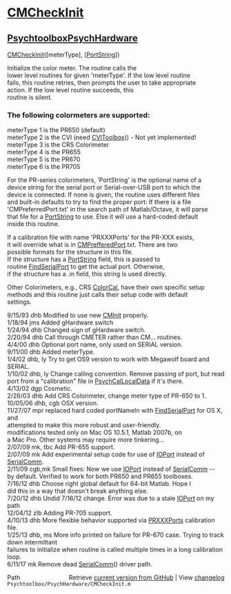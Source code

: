 # [CMCheckInit](CMCheckInit)
## [Psychtoolbox](Psychtoolbox)[PsychHardware](PsychHardware)

[CMCheckInit](CMCheckInit)([meterType], [[PortString](PortString)])  
  
Initialize the color meter. The routine calls the  
lower level routines for given 'meterType'. If the low level routine  
fails, this routine retries, then prompts the user to take appropriate  
action. If the low level routine succeeds, this  
routine is silent.  
  
### The following colormeters are supported:  
  
meterType 1 is the PR650 (default)  
meterType 2 is the CVI (need [CVIToolbox)](CVIToolbox)) - Not yet implemented!  
meterType 3 is the CRS Colorimeter  
meterType 4 is the PR655  
meterType 5 is the PR670  
meterType 6 is the PR705  
  
For the PR-series colorimeters, 'PortString' is the optional name of a  
device string for the serial port or Serial-over-USB port to which the  
device is connected. If none is given, the routine uses different files  
and built-in defaults to try to find the proper port: If there is a file  
'CMPreferredPort.txt' in the search path of Matlab/Octave, it will parse  
that file for a [PortString](PortString) to use. Else it will use a hard-coded default  
inside this routine.  
  
If a calibration file with name 'PRXXXPorts' for the PR-XXX exists,  
it will override what is in [CMPrefferedPort](CMPrefferedPort).txt.  There are two  
possible formats for the structure in this file.  
  If the structure has a [PortString](PortString) field, this is passed to  
  routine [FindSerialPort](FindSerialPort) to get the actual port.  Otherwise,  
  if the structure has a .in field, this string is used directly.  
  
Other Colorimeters, e.g., CRS [ColorCal](ColorCal), have their own specific setup  
methods and this routine just calls their setup code with default  
settings.  
  
9/15/93 dhb       Modified to use new [CMInit](CMInit) properly.  
1/18/94 jms       Added gHardware switch  
1/24/94 dhb       Changed sign of gHardware switch.  
2/20/94 dhb       Call through CMETER rather than CM... routines.  
4/4/00  dhb       Optional port name, only used on SERIAL version.  
9/11/00 dhb       Added meterType.  
1/4/02  dhb, ly   Try to get OS9 version to work with Megawolf board and SERIAL.  
1/10/02 dhb, ly   Change calling convention.  Remove passing of port, but read  
                  port from a "calibration" file in [PsychCalLocalData](PsychCalLocalData) if it's there.  
4/13/02 dgp       Cosmetic.  
2/26/03 dhb       Add CRS Colorimeter, change meter type of PR-650 to 1.  
10/05/06 dhb, cgb OSX version.  
11/27/07 mpr      replaced hard coded portNameIn with [FindSerialPort](FindSerialPort) for OS X, and  
                  attempted to make this more robust and user-friendly.  
                  modifications tested only on Mac OS 10.5.1, Matlab 2007b, on  
                  a Mac Pro.  Other systems may require more tinkering...  
2/07/09  mk, tbc  Add PR-655 support.  
2/07/09  mk       Add experimental setup code for use of [IOPort](IOPort) instead of [SerialComm](SerialComm).  
2/11/09  cgb,mk   Small fixes: Now we use [IOPort](IOPort) instead of [SerialComm](SerialComm) --  
                  by default. Verified to work for both PR650 and PR655 toolboxes.  
7/16/12  dhb      Choose right global default for 64-bit Matlab.  Hope I  
                  did this in a way that doesn't break anything else.  
7/20/12  dhb      Undid 7/16/12 change.  Error was due to a stale [IOPort](IOPort) on my path  
12/04/12 zlb      Adding PR-705 support.  
4/10/13  dhb      More flexible behavior supported via [PRXXXPorts](PRXXXPorts) calibration file.  
1/25/13  dhb, ms  More info printed on failure for PR-670 case.  Trying to track down intermittant  
                  failures to initialize when routine is called multiple times in a long calibration loop.  
6/11/17  mk       Remove dead [SerialComm](SerialComm)() driver path.  




<div class="code_header" style="text-align:right;">
  <span style="float:left;">Path&nbsp;&nbsp;</span> <span class="counter">Retrieve <a href=
  "https://raw.github.com/Psychtoolbox-3/Psychtoolbox-3/beta/Psychtoolbox/PsychHardware/CMCheckInit.m">current version from GitHub</a> | View <a href=
  "https://github.com/Psychtoolbox-3/Psychtoolbox-3/commits/beta/Psychtoolbox/PsychHardware/CMCheckInit.m">changelog</a></span>
</div>
<div class="code">
  <code>Psychtoolbox/PsychHardware/CMCheckInit.m</code>
</div>

